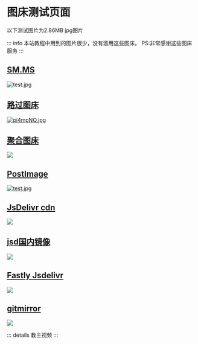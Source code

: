 # 图床测试页面
以下测试图片为2.86MB jpg图片

::: info
本站教程中用到的图片很少，没有滥用这些图床。 PS:非常感谢这些图床服务
:::

## [SM.MS](https://sm.ms/)
![test.jpg](https://s2.loli.net/2023/12/15/DwiJQyVYsh7voI8.jpg)

## [路过图床](https://imgse.com/)
[![pi4mpNQ.jpg](https://s11.ax1x.com/2023/12/15/pi4mpNQ.jpg)](https://imgse.com/i/pi4mpNQ)

## [聚合图床](https://superbed.cn)
![](https://pic.imgdb.cn/item/657c0797c458853aef861e26.jpg)

## [PostImage](https://postimage.cc)
[![test.jpg](https://i.postimg.cc/fW0pxyRC/test.jpg)](https://postimg.cc/WtT5V2rq)

## [JsDelivr cdn](https://www.jsdelivr.com/)
![](https://cdn.jsdelivr.net/gh/markbang35/blogimg@mian/test.jpg)

## [jsd国内镜像](https://jsd.cdn.zzko.cn/)
![](https://jsd.cdn.zzko.cn/gh/markbang35/blogimg@mian/test.jpg)

## [Fastly Jsdelivr](https://www.jsdelivr.com/)
![](https://fastly.jsdelivr.net/gh/markbang35/blogimg@mian/test.jpg)

## [gitmirror](https://gitmirror.com)
![](https://raw.gitmirror.com/markbang35/blogimg/mian/test.jpg)

::: details 教主视频
<ifram src="https://3vj-maxzip.oss-cn-shenzhen.aliyuncs.com/modelfile/20240105/oi0uvot44hvjn4jwzcl7sbcn76kgnpd1.zip"></iframe>
:::
